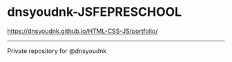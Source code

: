 # dnsyoudnk-JSFEPRESCHOOL
https://dnsyoudnk.github.io/HTML-CSS-JS/portfolio/
***
Private repository for @dnsyoudnk
